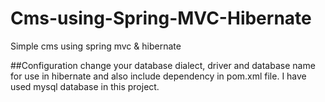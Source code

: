 # Cms-using-Spring-MVC-Hibernate
Simple cms using spring mvc &amp; hibernate

##Configuration
change your database dialect, driver and database name for use in hibernate and also include dependency in pom.xml file. I have used mysql database in this project.